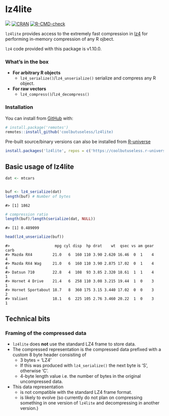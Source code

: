 
<!-- README.md is generated from README.Rmd. Please edit that file -->

# lz4lite

<!-- badges: start -->

![](https://img.shields.io/badge/cool-useless-green.svg)
[![CRAN](https://www.r-pkg.org/badges/version/yyjsonr)](https://cran.r-project.org/package=yyjsonr)
[![R-CMD-check](https://github.com/coolbutuseless/lz4lite/actions/workflows/R-CMD-check.yaml/badge.svg)](https://github.com/coolbutuseless/lz4lite/actions/workflows/R-CMD-check.yaml)
<!-- badges: end -->

`lz4lite` provides access to the extremely fast compression in
[lz4](https://github.com/lz4/lz4) for performing in-memory compression
of any R ojbect.

`lz4` code provided with this package is v1.10.0.

### What’s in the box

- **For arbitrary R objects**
  - `lz4_serialize()`/`lz4_unserialize()` serialize and compress any R
    object.
- **For raw vectors**
  - `lz4_compress()`/`lz4_decompress()`

### Installation

You can install from [GitHub](https://github.com/coolbutuseless/lz4lite)
with:

``` r
# install.package('remotes')
remotes::install_github('coolbutuseless/lz4lite)
```

Pre-built source/binary versions can also be installed from
[R-universe](https://r-universe.dev)

``` r
install.packages('lz4lite', repos = c('https://coolbutuseless.r-universe.dev', 'https://cloud.r-project.org'))
```

## Basic usage of lz4lite

``` r
dat <- mtcars


buf <- lz4_serialize(dat)
length(buf) # Number of bytes
```

    #> [1] 1862

``` r
# compression ratio
length(buf)/length(serialize(dat, NULL))
```

    #> [1] 0.489099

``` r
head(lz4_unserialize(buf))
```

    #>                    mpg cyl disp  hp drat    wt  qsec vs am gear carb
    #> Mazda RX4         21.0   6  160 110 3.90 2.620 16.46  0  1    4    4
    #> Mazda RX4 Wag     21.0   6  160 110 3.90 2.875 17.02  0  1    4    4
    #> Datsun 710        22.8   4  108  93 3.85 2.320 18.61  1  1    4    1
    #> Hornet 4 Drive    21.4   6  258 110 3.08 3.215 19.44  1  0    3    1
    #> Hornet Sportabout 18.7   8  360 175 3.15 3.440 17.02  0  0    3    2
    #> Valiant           18.1   6  225 105 2.76 3.460 20.22  1  0    3    1

## Technical bits

### Framing of the compressed data

- `lz4lite` does **not** use the standard LZ4 frame to store data.
- The compressed representation is the compressed data prefixed with a
  custom 8 byte header consisting of
  - 3 bytes = ‘LZ4’
  - If this was produced with `lz4_serialize()` the next byte is ‘S’,
    otherwise ‘C’.
  - 4-byte length value i.e. the number of bytes in the original
    uncompressed data.
- This data representation
  - is not compatible with the standard LZ4 frame format.
  - is likely to evolve (so currently do not plan on compressing
    something in one version of `lz4lite` and decompressing in another
    version.)
